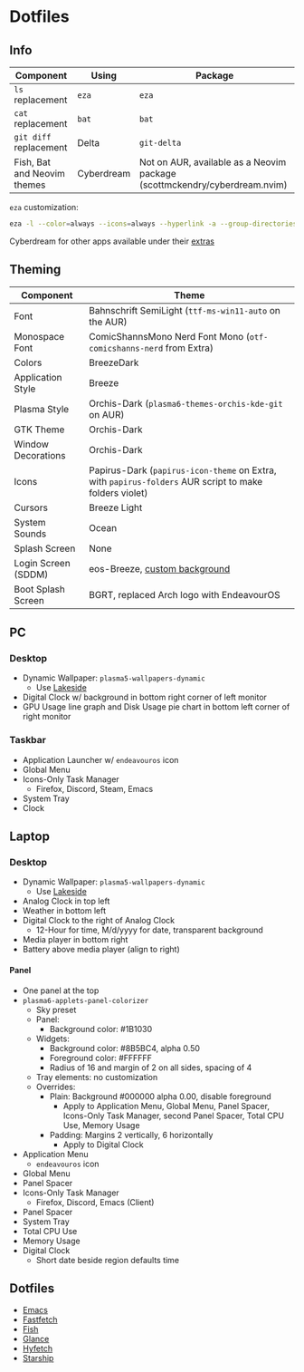 # Dotfiles

## Info

| Component                   | Using                  | Package                                                                   |
|-----------------------------|------------------------|---------------------------------------------------------------------------|
| `ls` replacement            | `eza`                  | `eza`                                                                     |
| `cat` replacement           | `bat`                  | `bat`                                                                     |
| `git diff` replacement      | Delta                  | `git-delta`                                                               |
| Fish, Bat and Neovim themes | Cyberdream             | Not on AUR, available as a Neovim package (scottmckendry/cyberdream.nvim) |

`eza` customization:
```bash
eza -l --color=always --icons=always --hyperlink -a --group-directories-first --git --total-size --no-user --no-time
```

Cyberdream for other apps available under their [extras](https://github.com/scottmckendry/cyberdream.nvim/tree/main/extras)

## Theming

| Component           | Theme                                                                                                  |
|---------------------|--------------------------------------------------------------------------------------------------------|
| Font                | Bahnschrift SemiLight (`ttf-ms-win11-auto` on the AUR)                                                 |
| Monospace Font      | ComicShannsMono Nerd Font Mono (`otf-comicshanns-nerd` from Extra)                                     |
| Colors              | BreezeDark                                                                                             |
| Application Style   | Breeze                                                                                                 |
| Plasma Style        | Orchis-Dark (`plasma6-themes-orchis-kde-git` on AUR)                                                   |
| GTK Theme           | Orchis-Dark                                                                                            |
| Window Decorations  | Orchis-Dark                                                                                            |
| Icons               | Papirus-Dark (`papirus-icon-theme` on Extra, with `papirus-folders` AUR script to make folders violet) |
| Cursors             | Breeze Light                                                                                           |
| System Sounds       | Ocean                                                                                                  |
| Splash Screen       | None                                                                                                   |
| Login Screen (SDDM) | eos-Breeze, [custom background](swag.jpg)                                                              |
| Boot Splash Screen  | BGRT, replaced Arch logo with EndeavourOS                                                              |

## PC

### Desktop

* Dynamic Wallpaper: `plasma5-wallpapers-dynamic`
  * Use [Lakeside](wallpaper.avif)
* Digital Clock w/ background in bottom right corner of left monitor
* GPU Usage line graph and Disk Usage pie chart in bottom left corner of right monitor

### Taskbar

* Application Launcher w/ `endeavouros` icon
* Global Menu
* Icons-Only Task Manager
  * Firefox, Discord, Steam, Emacs
* System Tray
* Clock

## Laptop

### Desktop

* Dynamic Wallpaper: `plasma5-wallpapers-dynamic`
  * Use [Lakeside](wallpaper.avif)
* Analog Clock in top left
* Weather in bottom left
* Digital Clock to the right of Analog Clock
  * 12-Hour for time, M/d/yyyy for date, transparent background
* Media player in bottom right
* Battery above media player (align to right)

#### Panel

* One panel at the top
* `plasma6-applets-panel-colorizer`
  * Sky preset
  * Panel:
    * Background color: #1B1030
  * Widgets:
    * Background color: #8B5BC4, alpha 0.50
    * Foreground color: #FFFFFF
    * Radius of 16 and margin of 2 on all sides, spacing of 4
  * Tray elements: no customization
  * Overrides:
    * Plain: Background #000000 alpha 0.00, disable foreground
      * Apply to Application Menu, Global Menu, Panel Spacer, Icons-Only Task Manager, second Panel Spacer, Total CPU Use, Memory Usage
    * Padding: Margins 2 vertically, 6 horizontally
      * Apply to Digital Clock
* Application Menu
  * `endeavouros` icon
* Global Menu
* Panel Spacer
* Icons-Only Task Manager
  * Firefox, Discord, Emacs (Client)
* Panel Spacer
* System Tray
* Total CPU Use
* Memory Usage
* Digital Clock
  * Short date beside region defaults time

## Dotfiles

* [Emacs](Config%20Files/.emacs)
* [Fastfetch](Config%20Files/fastfetch/)
* [Fish](Config%20Files/fish/)
* [Glance](Config%20Files/glance.yml)
* [Hyfetch](Config%20Files/hyfetch.json)
* [Starship](Config%20Files/starship.toml)
